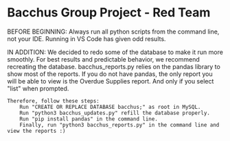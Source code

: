 # Bacchus Group Project - Red Team

BEFORE BEGINNING:
    Always run all python scripts from the command line, not your IDE.  Running in VS Code has given odd results.
    
IN ADDITION:
    We decided to redo some of the database to make it run more smoothly.  For best results and predictable behavior, we recommend recreating the database.
    bacchus_reports.py relies on the pandas library to show most of the reports.  If you do not have pandas, the only report you will be able to view is the Overdue Supplies report.
    And only if you select "list" when prompted.
    
    Therefore, follow these steps:
        Run "CREATE OR REPLACE DATABASE bacchus;" as root in MySQL.
        Run "python3 bacchus_updates.py" refill the database properly.
        Run "pip install pandas" in the command line.
        Finally, run "python3 bacchus_reports.py" in the command line and view the reports :)